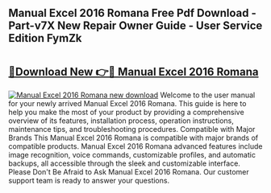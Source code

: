 ## Manual Excel 2016 Romana Free Pdf Download - Part-v7X New Repair Owner Guide - User Service Edition FymZk

# <h2><a href="http://cf19200.oget.top/?id=Manual+Excel+2016+Romana">🔗Download New 👉🔴 Manual Excel 2016 Romana</a></h2>

[![Manual Excel 2016 Romana new download](https://i.imgur.com/5g1atiW.png)](http://cf19200.oget.top/?id=Manual+Excel+2016+Romana)
Welcome to the user manual for your newly arrived Manual Excel 2016 Romana. This guide is here to help you make the most of your product by providing a comprehensive overview of its features, installation process, operation instructions, maintenance tips, and troubleshooting procedures. Compatible with Major Brands This Manual Excel 2016 Romana is compatible with major brands of compatible products. Manual Excel 2016 Romana advanced features include image recognition, voice commands, customizable profiles, and automatic backups, all accessible through the sleek and customizable interface. Please Don't Be Afraid to Ask Manual Excel 2016 Romana. Our customer support team is ready to answer your questions.
